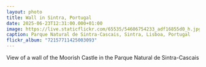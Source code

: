 ```yaml
---
layout: photo
title: Wall in Sintra, Portugal
date: 2025-06-23T12:31:00.000+01:00
image: https://live.staticflickr.com/65535/54606754233_adf16855d0_h.jpg
caption: Parque Natural de Sintra-Cascais⁩, ⁨Sintra⁩, ⁨Lisboa⁩, ⁨Portugal
flickr_album: "72157711425003093"
---
```

View of a wall of the Moorish Castle in the Parque Natural de Sintra-Cascais
